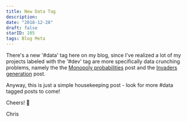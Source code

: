 ```yaml
---
title: New Data Tag
description:
date: "2018-12-28"
draft: false
starID: 105
tags: Blog Meta
---
```


There's a new '#data' tag here on my blog, since I've realized a lot of my projects labeled with the '#dev' tag are more specifically data crunching problems, namely the the [Monopoly probabilities](https://chrisfrew.in/interesting-monopoly-probabilities-to-defeat-your-relatives) post and the [Invaders generation](https://chrisfrew.in/blog/data-challenge-rendering-all-32767-invaders) post.

Anyway, this is just a simple housekeeping post - look for more #data tagged posts to come!

Cheers! 🍺

Chris